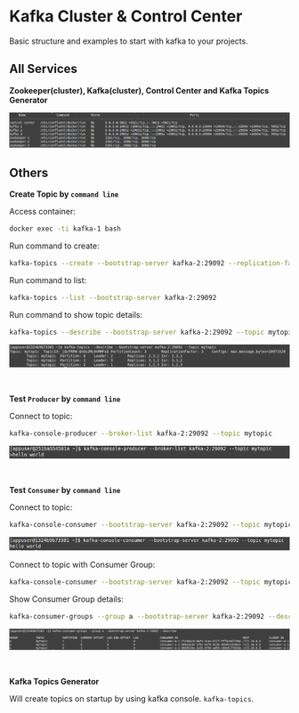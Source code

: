 # Kafka Cluster & Control Center
Basic structure and examples to start with kafka to your projects.

## All Services

**Zookeeper(cluster), Kafka(cluster), Control Center and Kafka Topics Generator**

![All Services](./images/services.png)

## Others

**Create Topic by `command line`**

Access container:
```bash
docker exec -ti kafka-1 bash
```

Run command to create:
```bash
kafka-topics --create --bootstrap-server kafka-2:29092 --replication-factor 3 --partitions 3 --topic mytopic
```

Run command to list:
```bash
kafka-topics --list --bootstrap-server kafka-2:29092
```

Run command to show topic details:
```bash
kafka-topics --describe --bootstrap-server kafka-2:29092 --topic mytopic
```
![Topic details](./images/topics.png)

<br>

**Test `Producer` by `command line`**

Connect to topic:
```bash
kafka-console-producer --broker-list kafka-2:29092 --topic mytopic
```
![Producer Sending](./images/producer.png)

<br>

**Test `Consumer` by `command line`**

Connect to topic:
```bash
kafka-console-consumer --bootstrap-server kafka-2:29092 --topic mytopic
```
![Consumer Receiving](./images/consumer.png)

Connect to topic with Consumer Group:
```bash
kafka-console-consumer --bootstrap-server kafka-2:29092 --topic mytopic --from-beginning --group a
```

Show Consumer Group details:
```bash
kafka-consumer-groups --group a --bootstrap-server kafka-2:29092 --describe
```
![Consumer Group details](./images/consumer-group.png)

<br>

**Kafka Topics Generator**

Will create topics on startup by using kafka console. `kafka-topics`.